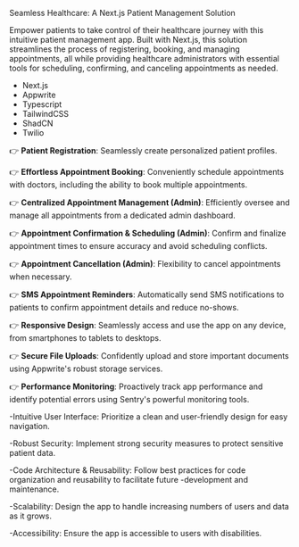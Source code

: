 Seamless Healthcare: 
A Next.js Patient Management Solution

Empower patients to take control of their healthcare journey with this intuitive patient management app. Built with Next.js, this solution streamlines the process of registering, booking, and managing appointments, all while providing healthcare administrators with essential tools for scheduling, confirming, and canceling appointments as needed.

- Next.js
- Appwrite
- Typescript
- TailwindCSS
- ShadCN
- Twilio


👉 **Patient Registration**: Seamlessly create personalized patient profiles.

👉 **Effortless Appointment Booking**:  Conveniently schedule appointments with doctors, including the ability to book multiple appointments.

👉 **Centralized Appointment Management (Admin)**:  Efficiently oversee and manage all appointments from a dedicated admin dashboard.

👉 **Appointment Confirmation & Scheduling (Admin)**:  Confirm and finalize appointment times to ensure accuracy and avoid scheduling conflicts.

👉 **Appointment Cancellation (Admin)**: Flexibility to cancel appointments when necessary.

👉 **SMS Appointment Reminders**:  Automatically send SMS notifications to patients to confirm appointment details and reduce no-shows.

👉 **Responsive Design**:  Seamlessly access and use the app on any device, from smartphones to tablets to desktops.

👉 **Secure File Uploads**:  Confidently upload and store important documents using Appwrite's robust storage services.

👉 **Performance Monitoring**:  Proactively track app performance and identify potential errors using Sentry's powerful monitoring tools.

-Intuitive User Interface: Prioritize a clean and user-friendly design for easy navigation.

-Robust Security: Implement strong security measures to protect sensitive patient data.

-Code Architecture & Reusability: Follow best practices for code organization and reusability to facilitate future -development and maintenance.

-Scalability: Design the app to handle increasing numbers of users and data as it grows.

-Accessibility: Ensure the app is accessible to users with disabilities.


<!-- clone repo;
run npm install;
npm run dev -->